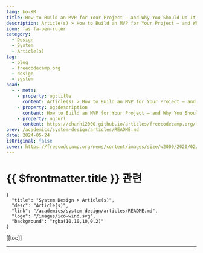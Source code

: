 ```yaml
---
lang: ko-KR
title: How to Build an MVP for Your Project – and Why You Should Do It
description: Article(s) > How to Build an MVP for Your Project – and Why You Should Do It
icon: fas fa-pen-ruler
category: 
  - Design
  - System
  - Article(s)
tag: 
  - blog
  - freecodecamp.org
  - design
  - system
head:
  - - meta:
    - property: og:title
      content: Article(s) > How to Build an MVP for Your Project – and Why You Should Do It
    - property: og:description
      content: How to Build an MVP for Your Project – and Why You Should Do It
    - property: og:url
      content: https://chanhi2000.github.io/articles/freecodecamp.org/minimum-viable-product-between-an-idea-and-the-product.html
prev: /academics/system-design/articles/README.md
date: 2024-05-24
isOriginal: false
cover: https://freecodecamp.org/news/content/images/size/w2000/2020/02/MVP-as-a-Bicyle.png
---
```


# {{ $frontmatter.title }} 관련

```component VPCard
{
  "title": "System Design > Article(s)",
  "desc": "Article(s)",
  "link": "/academics/system-design/articles/README.md",
  "logo": "/images/ico-wind.svg",
  "background": "rgba(10,10,10,0.2)"
}
```

[[toc]]

---

<SiteInfo
  name="How to Build an MVP for Your Project – and Why You Should Do It"
  desc="Proof of concept, prototypes, wireframes, mockups… what actually constitutes a Minimum Viable Product (MVP)? Well, it's a product with just enough features to gather comprehensive qualitative feedback. In practice, it's as easy to understand the concept of an MVP as it is to ride a bicycle. Let's do it then..."
  url="https://freecodecamp.org/news/minimum-viable-product-between-an-idea-and-the-product/"
  logo="https://cdn.freecodecamp.org/universal/favicons/favicon.ico"
  preview="https://freecodecamp.org/news/content/images/size/w2000/2020/02/MVP-as-a-Bicyle.png"/>

<!-- TODO: 작성 -->

